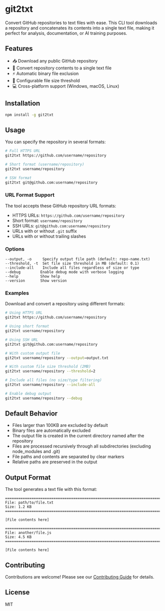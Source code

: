 # git2txt

Convert GitHub repositories to text files with ease. This CLI tool downloads a repository and concatenates its contents into a single text file, making it perfect for analysis, documentation, or AI training purposes.

## Features

- 📥 Download any public GitHub repository
- 📝 Convert repository contents to a single text file
- ⚡ Automatic binary file exclusion
- 🔧 Configurable file size threshold
- 💻 Cross-platform support (Windows, macOS, Linux)

## Installation

```bash
npm install -g git2txt
```

## Usage

You can specify the repository in several formats:

```bash
# Full HTTPS URL
git2txt https://github.com/username/repository

# Short format (username/repository)
git2txt username/repository

# SSH format
git2txt git@github.com:username/repository
```

### URL Format Support

The tool accepts these GitHub repository URL formats:

- HTTPS URLs: `https://github.com/username/repository`
- Short format: `username/repository`
- SSH URLs: `git@github.com:username/repository`
- URLs with or without `.git` suffix
- URLs with or without trailing slashes

### Options

```
--output, -o     Specify output file path (default: repo-name.txt)
--threshold, -t  Set file size threshold in MB (default: 0.1)
--include-all    Include all files regardless of size or type
--debug         Enable debug mode with verbose logging
--help          Show help
--version       Show version
```

### Examples

Download and convert a repository using different formats:
```bash
# Using HTTPS URL
git2txt https://github.com/username/repository

# Using short format
git2txt username/repository

# Using SSH URL
git2txt git@github.com:username/repository

# With custom output file
git2txt username/repository --output=output.txt

# With custom file size threshold (2MB)
git2txt username/repository --threshold=2

# Include all files (no size/type filtering)
git2txt username/repository --include-all

# Enable debug output
git2txt username/repository --debug
```

## Default Behavior

- Files larger than 100KB are excluded by default
- Binary files are automatically excluded
- The output file is created in the current directory named after the repository
- Files are processed recursively through all subdirectories (excluding node_modules and .git)
- File paths and contents are separated by clear markers
- Relative paths are preserved in the output

## Output Format

The tool generates a text file with this format:

```
================================================================================
File: path/to/file.txt
Size: 1.2 KB
================================================================================

[File contents here]

================================================================================
File: another/file.js
Size: 4.5 KB
================================================================================

[File contents here]
```

## Contributing

Contributions are welcome! Please see our [Contributing Guide](CONTRIBUTING.md) for details.

## License

MIT
